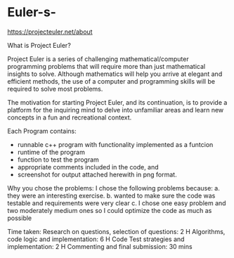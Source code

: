 # Euler-s-
https://projecteuler.net/about

What is Project Euler?

Project Euler is a series of challenging mathematical/computer programming problems that will require more than just mathematical insights to solve. Although mathematics will help you arrive at elegant and efficient methods, the use of a computer and programming skills will be required to solve most problems.

The motivation for starting Project Euler, and its continuation, is to provide a platform for the inquiring mind to delve into unfamiliar areas and learn new concepts in a fun and recreational context.


Each Program contains:
- runnable c++ program with functionality implemented as a funtcion
- runtime of the program
- function to test the program
- appropriate comments included in the code, and
- screenshot for output attached herewith in png format.



Why you chose the problems:
I chose the following problems because:
a. they were an interesting exercise.
b. wanted to make sure the code was testable and requirements were very clear
c. I chose one easy problem and two moderately medium ones so I could optimize the code as much as possible

Time taken:
Research on questions, selection of questions:  2 H
Algorithms, code logic and implementation: 6 H
Code Test strategies and implementation: 2 H
Commenting and final submission: 30 mins
